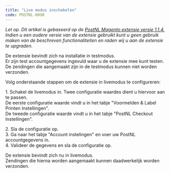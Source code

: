 ```yaml
---
title: "Live modus inschakelen"
code: POSTNL-0098
---
```



<p><em>Let op. Dit artikel is gebaseerd op de <a href="https://confluence.tig.nl/topic/38584893" class="external-link" rel="nofollow">PostNL Magento extensie versie 1.1.4. </a></em><br><em>Indien u een oudere versie van de extensie gebruikt kunt u geen gebruik maken van de beschreven functionaliteiten en raden wij u aan de extensie te upgraden.</em></p><p>De extensie bevindt zich na installatie in testmodus. <br>Er zijn test accountgegevens ingevuld waar u de extensie mee kunt testen. De zendingen die aangemaakt zijn in de testmodus kunnen niet worden verzonden.</p><p>Volg onderstaande stappen om de extensie in livemodus te configureren:</p><p>1. Schakel de livemodus in. Twee configuratie waardes dient u hiervoor aan te passen.<br>De eerste configuratie waarde vindt u in het tabje "Voormelden &amp; Label Printen Instellingen".<br>De tweede configuratie waarde vindt u in het tabje "PostNL Checkout Instellingen".</p><p>2. Sla de configuratie op. <br>3. Ga naar het tabje "Account instelingen" en voer uw PostNL accountgegevens in.<br>4. Valideer de gegevens en sla de configuratie op.</p><p>De extensie bevindt zich nu in livemodus.<br>Zendingen die hierna worden aangemaakt kunnen daadwerkelijk worden verzonden.</p>
